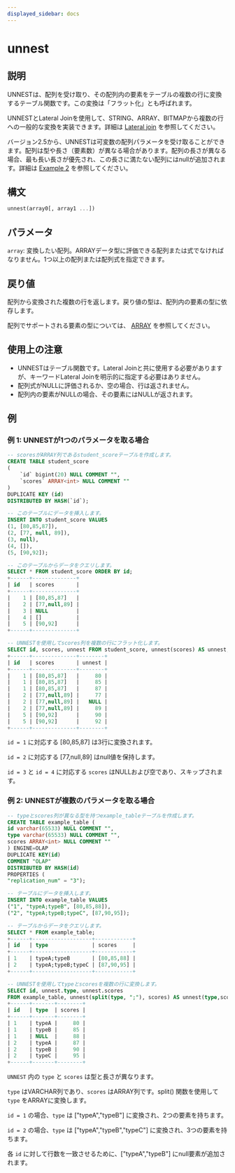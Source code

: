 ```yaml
---
displayed_sidebar: docs
---
```


# unnest

## 説明

UNNESTは、配列を受け取り、その配列内の要素をテーブルの複数の行に変換するテーブル関数です。この変換は「フラット化」とも呼ばれます。

UNNESTとLateral Joinを使用して、STRING、ARRAY、BITMAPから複数の行への一般的な変換を実装できます。詳細は [Lateral join](../../../using_starrocks/Lateral_join.md) を参照してください。

バージョン2.5から、UNNESTは可変数の配列パラメータを受け取ることができます。配列は型や長さ（要素数）が異なる場合があります。配列の長さが異なる場合、最も長い長さが優先され、この長さに満たない配列にはnullが追加されます。詳細は [Example 2](#example-2-unnest-takes-multiple-parameters) を参照してください。

## 構文

```Haskell
unnest(array0[, array1 ...])
```

## パラメータ

`array`: 変換したい配列。ARRAYデータ型に評価できる配列または式でなければなりません。1つ以上の配列または配列式を指定できます。

## 戻り値

配列から変換された複数の行を返します。戻り値の型は、配列内の要素の型に依存します。

配列でサポートされる要素の型については、 [ARRAY](../../data-types/semi_structured/Array.md) を参照してください。

## 使用上の注意

- UNNESTはテーブル関数です。Lateral Joinと共に使用する必要がありますが、キーワードLateral Joinを明示的に指定する必要はありません。
- 配列式がNULLに評価されるか、空の場合、行は返されません。
- 配列内の要素がNULLの場合、その要素にはNULLが返されます。

## 例

### 例 1: UNNESTが1つのパラメータを取る場合

```SQL
-- scoresがARRAY列であるstudent_scoreテーブルを作成します。
CREATE TABLE student_score
(
    `id` bigint(20) NULL COMMENT "",
    `scores` ARRAY<int> NULL COMMENT ""
)
DUPLICATE KEY (id)
DISTRIBUTED BY HASH(`id`);

-- このテーブルにデータを挿入します。
INSERT INTO student_score VALUES
(1, [80,85,87]),
(2, [77, null, 89]),
(3, null),
(4, []),
(5, [90,92]);

-- このテーブルからデータをクエリします。
SELECT * FROM student_score ORDER BY id;
+------+--------------+
| id   | scores       |
+------+--------------+
|    1 | [80,85,87]   |
|    2 | [77,null,89] |
|    3 | NULL         |
|    4 | []           |
|    5 | [90,92]      |
+------+--------------+

-- UNNESTを使用してscores列を複数の行にフラット化します。
SELECT id, scores, unnest FROM student_score, unnest(scores) AS unnest;
+------+--------------+--------+
| id   | scores       | unnest |
+------+--------------+--------+
|    1 | [80,85,87]   |     80 |
|    1 | [80,85,87]   |     85 |
|    1 | [80,85,87]   |     87 |
|    2 | [77,null,89] |     77 |
|    2 | [77,null,89] |   NULL |
|    2 | [77,null,89] |     89 |
|    5 | [90,92]      |     90 |
|    5 | [90,92]      |     92 |
+------+--------------+--------+
```

`id = 1` に対応する [80,85,87] は3行に変換されます。

`id = 2` に対応する [77,null,89] はnull値を保持します。

`id = 3` と `id = 4` に対応する `scores` はNULLおよび空であり、スキップされます。

### 例 2: UNNESTが複数のパラメータを取る場合

```SQL
-- typeとscores列が異なる型を持つexample_tableテーブルを作成します。
CREATE TABLE example_table (
id varchar(65533) NULL COMMENT "",
type varchar(65533) NULL COMMENT "",
scores ARRAY<int> NULL COMMENT ""
) ENGINE=OLAP
DUPLICATE KEY(id)
COMMENT "OLAP"
DISTRIBUTED BY HASH(id)
PROPERTIES (
"replication_num" = "3");

-- テーブルにデータを挿入します。
INSERT INTO example_table VALUES
("1", "typeA;typeB", [80,85,88]),
("2", "typeA;typeB;typeC", [87,90,95]);

-- テーブルからデータをクエリします。
SELECT * FROM example_table;
+------+-------------------+------------+
| id   | type              | scores     |
+------+-------------------+------------+
| 1    | typeA;typeB       | [80,85,88] |
| 2    | typeA;typeB;typeC | [87,90,95] |
+------+-------------------+------------+

-- UNNESTを使用してtypeとscoresを複数の行に変換します。
SELECT id, unnest.type, unnest.scores
FROM example_table, unnest(split(type, ";"), scores) AS unnest(type,scores);
+------+-------+--------+
| id   | type  | scores |
+------+-------+--------+
| 1    | typeA |     80 |
| 1    | typeB |     85 |
| 1    | NULL  |     88 |
| 2    | typeA |     87 |
| 2    | typeB |     90 |
| 2    | typeC |     95 |
+------+-------+--------+
```

`UNNEST` 内の `type` と `scores` は型と長さが異なります。

`type` はVARCHAR列であり、`scores` はARRAY列です。split() 関数を使用して `type` をARRAYに変換します。

`id = 1` の場合、`type` は ["typeA","typeB"] に変換され、2つの要素を持ちます。

`id = 2` の場合、`type` は ["typeA","typeB","typeC"] に変換され、3つの要素を持ちます。

各 `id` に対して行数を一致させるために、["typeA","typeB"] にnull要素が追加されます。